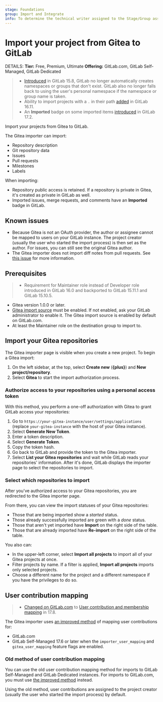 ```yaml
---
stage: Foundations
group: Import and Integrate
info: To determine the technical writer assigned to the Stage/Group associated with this page, see https://handbook.gitlab.com/handbook/product/ux/technical-writing/#assignments
---
```


# Import your project from Gitea to GitLab

DETAILS:
**Tier:** Free, Premium, Ultimate
**Offering:** GitLab.com, GitLab Self-Managed, GitLab Dedicated

> - [Introduced](https://gitlab.com/gitlab-org/gitlab/-/issues/381902) in GitLab 15.8, GitLab no longer automatically creates namespaces or groups that don't exist. GitLab also no longer falls back to using the user's personal namespace if the namespace or group name is taken.
> - Ability to import projects with a `.` in their path [added](https://gitlab.com/gitlab-org/gitlab/-/issues/434175) in GitLab 16.11.
> - An **Imported** badge on some imported items [introduced](https://gitlab.com/gitlab-org/gitlab/-/issues/461208) in GitLab 17.2.

Import your projects from Gitea to GitLab.

The Gitea importer can import:

- Repository description
- Git repository data
- Issues
- Pull requests
- Milestones
- Labels

When importing:

- Repository public access is retained. If a repository is private in Gitea, it's created as private in GitLab as well.
- Imported issues, merge requests, and comments have an **Imported** badge in GitLab.

## Known issues

- Because Gitea is not an OAuth provider, the author or assignee cannot be mapped to users on
  your GitLab instance. The project creator (usually the user who started the import process)
  is then set as the author. For issues, you can still see the original Gitea author.
- The Gitea importer does not import diff notes from pull requests. See [this issue](https://gitlab.com/gitlab-org/gitlab/-/issues/450973) for more information.

## Prerequisites

> - Requirement for Maintainer role instead of Developer role introduced in GitLab 16.0 and backported to GitLab 15.11.1 and GitLab 15.10.5.

- Gitea version 1.0.0 or later.
- [Gitea import source](../../../administration/settings/import_and_export_settings.md#configure-allowed-import-sources)
  must be enabled. If not enabled, ask your GitLab administrator to enable it. The Gitea import source is enabled
  by default on GitLab.com.
- At least the Maintainer role on the destination group to import to.

## Import your Gitea repositories

The Gitea importer page is visible when you create a new project. To begin a Gitea import:

1. On the left sidebar, at the top, select **Create new** (**{plus}**) and **New project/repository**.
1. Select **Gitea** to start the import authorization process.

### Authorize access to your repositories using a personal access token

With this method, you perform a one-off authorization with Gitea to grant
GitLab access your repositories:

1. Go to `https://your-gitea-instance/user/settings/applications` (replace
   `your-gitea-instance` with the host of your Gitea instance).
1. Select **Generate New Token**.
1. Enter a token description.
1. Select **Generate Token**.
1. Copy the token hash.
1. Go back to GitLab and provide the token to the Gitea importer.
1. Select **List your Gitea repositories** and wait while GitLab reads
   your repositories' information. After it's done, GitLab displays the importer
   page to select the repositories to import.

### Select which repositories to import

After you've authorized access to your Gitea repositories, you are
redirected to the Gitea importer page.

From there, you can view the import statuses of your Gitea repositories:

- Those that are being imported show a _started_ status.
- Those already successfully imported are green with a _done_ status.
- Those that aren't yet imported have **Import** on the right side of the table.
- Those that are already imported have **Re-import** on the right side of the table.

You also can:

- In the upper-left corner, select **Import all projects** to import all of your Gitea projects at once.
- Filter projects by name. If a filter is applied, **Import all projects**
  imports only selected projects.
- Choose a different name for the project and a different namespace if you have the privileges to do so.

## User contribution mapping

> - [Changed on GitLab.com](https://gitlab.com/groups/gitlab-org/-/epics/14667) to [User contribution and membership mapping](../import/index.md#user-contribution-and-membership-mapping) in 17.8.

The Gitea importer uses [an improved method](../import/index.md#user-contribution-and-membership-mapping)
of mapping user contributions for:

- GitLab.com
- GitLab Self-Managed 17.6 or later when the `importer_user_mapping` and `gitea_user_mapping` feature flags are enabled.

### Old method of user contribution mapping

You can use the old user contribution mapping method for imports to GitLab Self-Managed and GitLab Dedicated instances. For imports to GitLab.com, you must
use [the improved method](../import/index.md#user-contribution-and-membership-mapping) instead.

Using the old method, user contributions are assigned to the project creator (usually the user who started the import process) by default.
